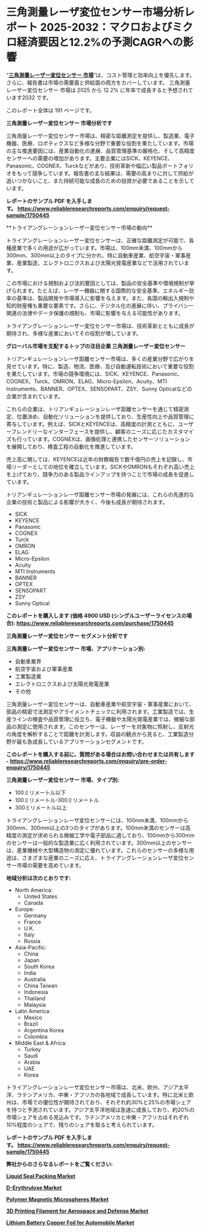 <p><h1>三角測量レーザ変位センサー市場分析レポート 2025-2032：マクロおよびミクロ経済要因と12.2%の予測CAGRへの影響</h1></p><p>&ldquo;<strong><a href="https://www.reliableresearchreports.com/triangulation-laser-displacement-sensors-r1750445?utm_campaign=107&utm_medium=9&utm_source=Github&utm_content=ia&utm_term=05022025&utm_id=triangulation-laser-displacement-sensors">三角測量レーザー変位センサー 市場</a></strong>&rdquo;は、コスト管理と効率向上を優先します。 さらに、報告書は市場の需要面と供給面の両方をカバーしています。 三角測量レーザー変位センサー 市場は 2025 から 12.2% に年率で成長すると予想されています2032 です。</p>
<p>このレポート全体は 191 ページです。</p>
<p><strong>三角測量レーザー変位センサー 市場分析です</strong></p>
<p><p>三角測量レーザー変位センサー市場は、精密な距離測定を提供し、製造業、電子機器、医療、ロボティクスなど多様な分野で重要な役割を果たしています。市場の主な推進要因には、産業自動化の進展、品質管理基準の厳格化、そして高精度センサーへの需要の増加があります。主要企業にはSICK、KEYENCE、Panasonic、COGNEX、Turckなどがあり、技術革新や幅広い製品ポートフォリオをもって競争しています。報告書の主な結果は、需要の高まりに対して供給が追いつかないこと、また持続可能な成長のための投資が必要であることを示しています。</p></p>
<p><strong>レポートのサンプル PDF を入手します。&nbsp;<a href="https://www.reliableresearchreports.com/enquiry/request-sample/1750445?utm_campaign=107&utm_medium=9&utm_source=Github&utm_content=ia&utm_term=05022025&utm_id=triangulation-laser-displacement-sensors">https://www.reliableresearchreports.com/enquiry/request-sample/1750445</a></strong></p>
<p><p>**トライアングレーションレーザー変位センサー市場の動向**</p><p>トライアングレーションレーザー変位センサーは、正確な距離測定が可能で、各種産業で多くの用途が広がっています。市場は、100mm未満、100mmから300mm、300mm以上のタイプに分かれ、特に自動車産業、航空宇宙・軍事産業、産業製造、エレクトロニクスおよび太陽光発電産業などで活用されています。</p><p>この市場における規制および法的要因としては、製品の安全基準や環境規制が挙げられます。たとえば、レーザー機器に関する国際的な安全基準、エネルギー効率の基準は、製品開発や市場導入に影響を与えます。また、各国の輸出入規制や知的財産権も重要な要素です。さらに、デジタル化の進展に伴い、プライバシー関連の法律やデータ保護の規制も、市場に影響を与える可能性があります。</p><p>トライアングレーションレーザー変位センサー市場は、技術革新とともに成長が期待され、多様な産業においてその役割が増しています。</p></p>
<p><strong>グローバル市場を支配するトップの注目企業 三角測量レーザー変位センサー</strong></p>
<p><p>トリアンギュレーションレーザ距離センサー市場は、多くの産業分野で広がりを見せています。特に、製造、物流、医療、及び自動運転技術において重要な役割を果たしています。市場の競争環境には、SICK、KEYENCE、Panasonic、COGNEX、Turck、OMRON、ELAG、Micro-Epsilon、Acuity、MTI Instruments、BANNER、OPTEX、SENSOPART、ZSY、Sunny Opticalなどの企業が含まれています。</p><p>これらの企業は、トリアンギュレーションレーザ距離センサーを通じて精密測定、位置決め、自動化ソリューションを提供しており、生産性向上や品質管理に寄与しています。例えば、SICKとKEYENCEは、高精度の計測とともに、ユーザーフレンドリーなインターフェースを提供し、顧客のニーズに応じたカスタマイズも行っています。COGNEXは、画像処理と連携したセンサーソリューションを展開しており、検査工程の自動化を推進しています。</p><p>売上高に関しては、KEYENCEは近年の財務報告で数千億円の売上を記録し、市場リーダーとしての地位を確立しています。SICKやOMRONもそれぞれ高い売上を上げており、競争力のある製品ラインアップを持つことで市場の成長を促進しています。</p><p>トリアンギュレーションレーザ距離センサー市場の発展には、これらの先進的な企業の技術と製品による影響が大きく、今後も成長が期待されます。</p></p>
<p><ul><li>SICK</li><li>KEYENCE</li><li>Panasonic</li><li>COGNEX</li><li>Turck</li><li>OMRON</li><li>ELAG</li><li>Micro-Epsilon</li><li>Acuity</li><li>MTI Instruments</li><li>BANNER</li><li>OPTEX</li><li>SENSOPART</li><li>ZSY</li><li>Sunny Optical</li></ul></p>
<p><strong>このレポートを購入します (価格 4900 USD (シングルユーザーライセンスの場合):&nbsp;<a href="https://www.reliableresearchreports.com/purchase/1750445?utm_campaign=107&utm_medium=9&utm_source=Github&utm_content=ia&utm_term=05022025&utm_id=triangulation-laser-displacement-sensors">https://www.reliableresearchreports.com/purchase/1750445</a></strong></p>
<p><strong>三角測量レーザー変位センサー セグメント分析です</strong></p>
<p><strong>三角測量レーザー変位センサー 市場、アプリケーション別:</strong></p>
<p><ul><li>自動車業界</li><li>航空宇宙および軍事産業</li><li>工業製造業</li><li>エレクトロニクスおよび太陽光発電産業</li><li>その他</li></ul></p>
<p><p>三角測量レーザー変位センサーは、自動車産業や航空宇宙・軍事産業において、部品の精密寸法測定やアライメントチェックに利用されます。工業製造では、生産ラインの検査や品質管理に役立ち、電子機器や太陽光発電産業では、微細な部品の測定に使用されます。このセンサーは、レーザーを対象物に照射し、反射光の角度を解析することで距離を計測します。収益の観点から見ると、工業製造分野が最も急成長しているアプリケーションセグメントです。</p></p>
<p><strong>このレポートを購入する前に、質問がある場合はお問い合わせまたは共有します - <a href="https://www.reliableresearchreports.com/enquiry/pre-order-enquiry/1750445?utm_campaign=107&utm_medium=9&utm_source=Github&utm_content=ia&utm_term=05022025&utm_id=triangulation-laser-displacement-sensors">https://www.reliableresearchreports.com/enquiry/pre-order-enquiry/1750445</a></strong></p>
<p><strong>三角測量レーザー変位センサー 市場、タイプ別:</strong></p>
<p><ul><li>100ミリメートル以下</li><li>100ミリメートル-300ミリメートル</li><li>300ミリメートル以上</li></ul></p>
<p><p>トライアングレーションレーザ変位センサーには、100mm未満、100mmから300mm、300mm以上の3つのタイプがあります。100mm未満のセンサーは高精度の測定が求められる微細工学や電子部品に適しており、100mmから300mmのセンサーは一般的な製造業に広く利用されています。300mm以上のセンサーは、産業機械や大型構造物の測定に優れています。これらのセンサーの多様な用途は、さまざまな産業のニーズに応え、トライアングレーションレーザ変位センサー市場の需要を高めています。</p></p>
<p><strong>地域分析は次のとおりです:</strong></p>
<p><ul>
    <li>
        North America:
        <ul>
            <li>United States</li>
            <li>Canada</li>
        </ul>
    </li>
    <li>
        Europe:
        <ul>
            <li>Germany</li>
            <li>France</li>
            <li>U.K.</li>
            <li>Italy</li>
            <li>Russia</li>
        </ul>
    </li>
    <li>
        Asia-Pacific:
        <ul>
            <li>China</li>
            <li>Japan</li>
            <li>South Korea</li>
            <li>India</li>
            <li>Australia</li>
            <li>China Taiwan</li>
            <li>Indonesia</li>
            <li>Thailand</li>
            <li>Malaysia</li>
        </ul>
    </li>
    <li>
        Latin America:
        <ul>
            <li>Mexico</li>
            <li>Brazil</li>
            <li>Argentina Korea</li>
            <li>Colombia</li>
        </ul>
    </li>
    <li>
        Middle East & Africa:
        <ul>
            <li>Turkey</li>
            <li>Saudi</li>
            <li>Arabia</li>
            <li>UAE</li>
            <li>Korea</li>
        </ul>
    </li>
    </ul></p>
<p><p>トライアングレーションレーザ変位センサー市場は、北米、欧州、アジア太平洋、ラテンアメリカ、中東・アフリカの各地域で成長しています。特に北米と欧州は、市場での優位性が期待されており、それぞれ約30%と25%の市場シェアを持つと予測されています。アジア太平洋地域は急速に成長しており、約20%の市場シェアを占める見込みです。ラテンアメリカと中東・アフリカはそれぞれ10%程度のシェアで、残りのシェアを取ると考えられています。</p></p>
<p><strong>レポートのサンプル PDF を入手します。&nbsp;<a href="https://www.reliableresearchreports.com/enquiry/request-sample/1750445?utm_campaign=107&utm_medium=9&utm_source=Github&utm_content=ia&utm_term=05022025&utm_id=triangulation-laser-displacement-sensors">https://www.reliableresearchreports.com/enquiry/request-sample/1750445</a></strong></p>
<p><strong></strong></p>
<p><strong></strong></p>
<p><strong></strong></p>
<p><strong></strong></p>
<p><strong>弊社からのさらなるレポートをご覧ください:</strong></p>
<p><strong><p><a href="https://github.com/hartsockdonnette82/Market-Research-Report-List-1/blob/main/liquid-seal-packing-market.md?utm_campaign=107&utm_medium=9&utm_source=Github&utm_content=ia&utm_term=05022025&utm_id=triangulation-laser-displacement-sensors">Liquid Seal Packing Market</a></p><p><a href="https://github.com/akaalahk/Market-Research-Report-List-1/blob/main/d-erythrulose-market.md?utm_campaign=107&utm_medium=9&utm_source=Github&utm_content=ia&utm_term=05022025&utm_id=triangulation-laser-displacement-sensors">D-Erythrulose Market</a></p><p><a href="https://github.com/birnbaumbulah0/Market-Research-Report-List-1/blob/main/polymer-magnetic-microspheres-market.md?utm_campaign=107&utm_medium=9&utm_source=Github&utm_content=ia&utm_term=05022025&utm_id=triangulation-laser-displacement-sensors">Polymer Magnetic Microspheres Market</a></p><p><a href="https://github.com/agdonthisa/Market-Research-Report-List-1/blob/main/3d-printing-filament-for-aerospace-and-defense-market.md?utm_campaign=107&utm_medium=9&utm_source=Github&utm_content=ia&utm_term=05022025&utm_id=triangulation-laser-displacement-sensors">3D Printing Filament for Aerospace and Defense Market</a></p><p><a href="https://github.com/biomochaben4/Market-Research-Report-List-1/blob/main/lithium-battery-copper-foil-for-automobile-market.md?utm_campaign=107&utm_medium=9&utm_source=Github&utm_content=ia&utm_term=05022025&utm_id=triangulation-laser-displacement-sensors">Lithium Battery Copper Foil for Automobile Market</a></p></strong></p>